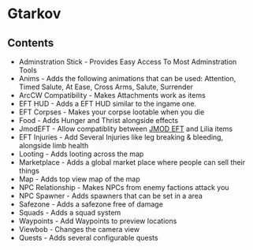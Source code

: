 # Gtarkov

## Contents

- Adminstration Stick - Provides Easy Access To Most Adminstration Tools
- Anims - Adds the following animations that can be used: Attention, Timed Salute, At Ease, Cross Arms, Salute, Surrender
- ArcCW Compatibility - Makes Attachments work as items
- EFT HUD - Adds a EFT HUD similar to the ingame one.
- EFT Corpses - Makes your corpse lootable when you die
- Food - Adds Hunger and Thrist alongside effects
- JmodEFT - Allow compatiblity between [JMOD EFT](https://steamcommunity.com/sharedfiles/filedetails/?id=2804625575) and Lilia items
- EFT Injuries - Add Several Injuries like leg breaking & bleeding, alongside limb health
- Looting - Adds looting across the map
- Marketplace - Adds a global market place where people can sell their things
- Map - Adds top view map of the map
- NPC Relationship - Makes NPCs from enemy factions attack you  
- NPC Spawner - Adds spawners that can be set in a area
- Safezone - Adds a safezone free of damage
- Squads - Adds a squad system 
- Waypoints - Add Waypoints to preview locations
- Viewbob - Changes the camera view
- Quests - Adds several configurable quests